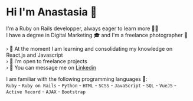# Hi I'm Anastasia 👋

I'm a Ruby on Rails developper, always eager to learn more 👩‍💻 \
I have a degree in Digital Marketing 🎓 and I'm a freelance photographer 📸

› 🌱 At the moment I am learning and consolidating my knowledge on React.js and Javascript \
› 👯 I’m open to freelance projects \
› 👤 You can message me on [Linkedin](https://www.linkedin.com/in/anastasiaparfait/?locale=en_US)

I am familiar with the following programming languages 💪: \
`Ruby` - `Ruby on Rails` - `Python` - `HTML` - `SCSS` - `JavaScript` - `SQL` - `VueJS` - `Active Record` - `AJAX` - `Bootstrap`

<!--
**Nastiaperf/Nastiaperf** is a ✨ _special_ ✨ repository because its `README.md` (this file) appears on your GitHub profile.

Here are some ideas to get you started:

- 🔭 I’m currently working on ...
- 🌱 I’m currently learning ...
- 👯 I’m looking to collaborate on ...
- 🤔 I’m looking for help with ...
- 💬 Ask me about ...
- 📫 How to reach me: ...
- 😄 Pronouns: ...
- ⚡ Fun fact: ...
-->
